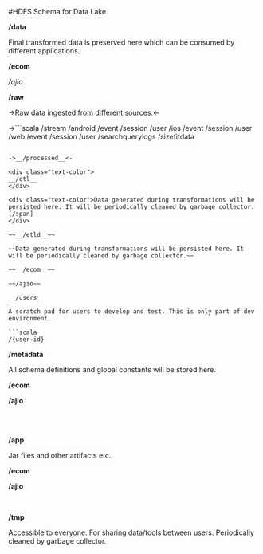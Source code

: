 #HDFS Schema for Data Lake

__/data__

Final transformed data is preserved here which can be consumed by different applications.

__/ecom__

_/ajio_

__/raw__
 
->Raw data ingested from different sources.<-

->```scala
/stream
  /android
    /event
    /session
    /user
  /ios
    /event
    /session
    /user
  /web
    /event
    /session
    /user
  /searchquerylogs
/sizefitdata
```<-
    
->__/processed__<-

<div class="text-color">
__/etl__
</div>

<div class="text-color">Data generated during transformations will be persisted here. It will be periodically cleaned by garbage collector.[/span] 
</div>

~~__/etld__~~

~~Data generated during transformations will be persisted here. It will be periodically cleaned by garbage collector.~~

~~__/ecom__~~

~~/ajio~~

__/users__

A scratch pad for users to develop and test. This is only part of dev environment.

```scala
/{user-id}
```
__/metadata__

All schema definitions and global constants will be stored here.

__/ecom__

__/ajio__

 <br>
 <br>
 
__/app__

Jar files and other artifacts etc.

__/ecom__

__/ajio__

<br>
 
__/tmp__

Accessible to everyone. For sharing data/tools between users. Periodically cleaned by garbage collector.

<style>
.text-color {
  text-color: rgb(165,42,42) !important;
}
.center-aligned{
  text-align: center
}
</style>
